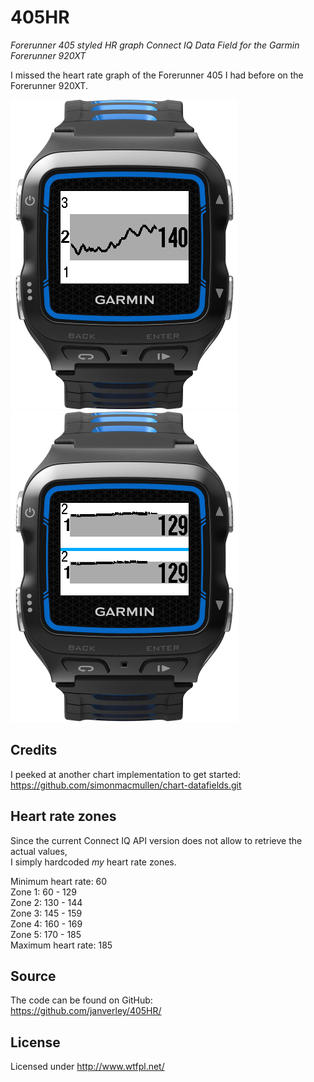 # 405HR
_Forerunner 405 styled HR graph Connect IQ Data Field for the Garmin Forerunner 920XT_

I missed the heart rate graph of the Forerunner 405 I had before on the Forerunner 920XT.

![1 Field](resources/images/1Field.png)
![2 Fields](resources/images/2Fields.png)

## Credits
I peeked at another chart implementation to get started:  
https://github.com/simonmacmullen/chart-datafields.git

## Heart rate zones
Since the current Connect IQ API version does not allow to retrieve the actual values,  
I simply hardcoded _my_ heart rate zones.

Minimum heart rate: 60  
Zone 1: 60 - 129  
Zone 2: 130 - 144  
Zone 3: 145 - 159  
Zone 4: 160 - 169  
Zone 5: 170 - 185  
Maximum heart rate: 185  

## Source
The code can be found on GitHub:  
https://github.com/janverley/405HR/

## License

Licensed under http://www.wtfpl.net/

